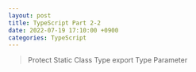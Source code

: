 ```yaml
---
layout: post
title: TypeScript Part 2-2
date: 2022-07-19 17:10:00 +0900
categories: TypeScript
---
```

> Protect
> Static
> Class
> Type export
> Type Parameter
